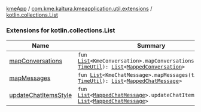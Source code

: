 [kmeApp](../../index.md) / [com.kme.kaltura.kmeapplication.util.extensions](../index.md) / [kotlin.collections.List](./index.md)

### Extensions for kotlin.collections.List

| Name | Summary |
|---|---|
| [mapConversations](map-conversations.md) | `fun `[`List`](https://kotlinlang.org/api/latest/jvm/stdlib/kotlin.collections/-list/index.html)`<KmeConversation>.mapConversations(timeUtil: `[`TimeUtil`](../../com.kme.kaltura.kmeapplication.util/-time-util/index.md)`): `[`List`](https://kotlinlang.org/api/latest/jvm/stdlib/kotlin.collections/-list/index.html)`<`[`MappedConversation`](../../com.kme.kaltura.kmeapplication.data/-mapped-conversation/index.md)`>` |
| [mapMessages](map-messages.md) | `fun `[`List`](https://kotlinlang.org/api/latest/jvm/stdlib/kotlin.collections/-list/index.html)`<KmeChatMessage>.mapMessages(timeUtil: `[`TimeUtil`](../../com.kme.kaltura.kmeapplication.util/-time-util/index.md)`): `[`List`](https://kotlinlang.org/api/latest/jvm/stdlib/kotlin.collections/-list/index.html)`<`[`MappedChatMessage`](../../com.kme.kaltura.kmeapplication.data/-mapped-chat-message/index.md)`>` |
| [updateChatItemsStyle](update-chat-items-style.md) | `fun `[`List`](https://kotlinlang.org/api/latest/jvm/stdlib/kotlin.collections/-list/index.html)`<`[`MappedChatMessage`](../../com.kme.kaltura.kmeapplication.data/-mapped-chat-message/index.md)`>.updateChatItemsStyle(): `[`List`](https://kotlinlang.org/api/latest/jvm/stdlib/kotlin.collections/-list/index.html)`<`[`MappedChatMessage`](../../com.kme.kaltura.kmeapplication.data/-mapped-chat-message/index.md)`>` |
